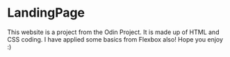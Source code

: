 # LandingPage
This website is a project from the Odin Project. It is made up of HTML and CSS coding. I have applied some basics from Flexbox also! Hope you enjoy :)
